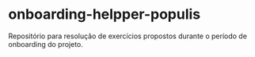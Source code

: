 # onboarding-helpper-populis
Repositório para resolução de exercícios propostos durante o período de onboarding do projeto.
